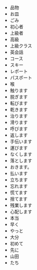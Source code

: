 * 品物
* お皿
* ごみ
* 初心者
* 上級者
* 高級
* 上級クラス
* 英会話
* コース
* スキー
* レポート
* パスポート
* 喉
* 触ります
* 脱ぎます
* 転びます
* 乾きます
* 治ります
* 滑ります
* 呼びます
* 返します
* 手伝います
* 運びます
* なくします
* 落とします
* おきます。
* 払います
* 立ちます
* 忘れます
* 慌てます
* 捨てます
* 残業します
* 心配します
* 本当
* 早く
* やっと
* 大分
* 初めて
* 先に
* 山田
* たち

